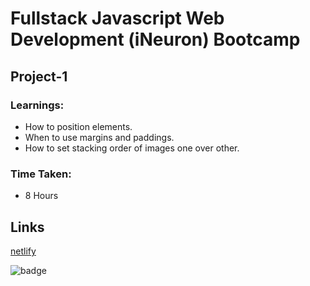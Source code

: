 # Fullstack Javascript Web Development (iNeuron) Bootcamp

## Project-1
### Learnings:
- How to position elements.
- When to use margins and paddings.
- How to set stacking order of images one over other.
### Time Taken:
- 8 Hours
## Links
[netlify](https://shivanand-project-1.netlify.app/)

![badge](https://img.shields.io/badge/Project--1-Deployed-green)